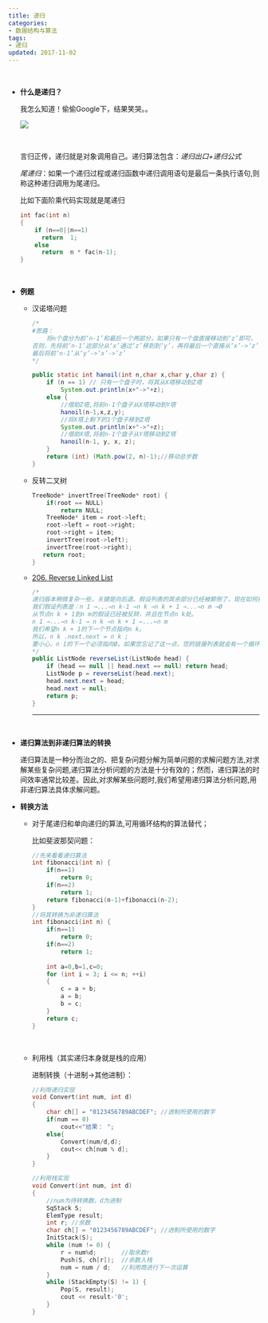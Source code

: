 ```yaml
---
title: 递归
categories:
- 数据结构与算法
tags:
- 递归
updated: 2017-11-02
---
```


​	

- **什么是递归？**

  我怎么知道！偷偷Google下，结果笑哭。。

  <img src="{{ site.url }}/assets//blog_images/递归.png"/>

  ​

  言归正传，递归就是对象调用自己。递归算法包含：*递归出口+递归公式*

  *尾递归*：如果一个递归过程或递归函数中递归调用语句是最后一条执行语句,则称这种递归调用为尾递归。

  比如下面阶乘代码实现就是尾递归

  ```c
  int fac(int n)
  {    
      if (n==0||n==1) 			
      	return  1;		
      else 			
      	return  n * fac(n-1);	
  }
  ```

  ​

- **例题**

  - 汉诺塔问题

    ```java
    /*
    #思路：
    	将n个盘分为前‘n-1’和最后一个两部分，如果只有一个盘直接移动到‘z’即可，
    否则，先将前‘n-1’这部分从‘x’通过‘z’移到到‘y’，再将最后一个直接从‘x’->‘z’
    最后将前‘n-1’从‘y’->‘x’->‘z’
    */

    public static int hanoil(int n,char x,char y,char z) {
    	if (n == 1) // 只有一个盘子时，将其从X塔移动到Z塔
    		System.out.println(x+"->"+z);
    	else {
    		//借助Z塔,将前n-1个盘子从X塔移动到Y塔
    		hanoil(n-1,x,z,y);
    		//将X塔上剩下的1个盘子移到Z塔
    		System.out.println(x+"->"+z);
    		//借助X塔,将前n-1个盘子从Y塔移动到Z塔
    		hanoil(n-1, y, x, z);
    	}
    	return (int) (Math.pow(2, n)-1);//移动总步数
    }
    ```

  - 反转二叉树

    ```c
    TreeNode* invertTree(TreeNode* root) {
        if(root == NULL)
       	 	return NULL;
        TreeNode* item = root->left;
        root->left = root->right;
        root->right = item;
        invertTree(root->left);
        invertTree(root->right);
       return root;
    }
    ```

  - <a href="https://leetcode.com/problems/reverse-linked-list/description/">206. Reverse Linked List</a>

    ```java
    /*
    递归版本稍微复杂一些，关键是向后退。假设列表的其余部分已经被颠倒了，现在如何扭转前面部分？
    我们假设列表是：n 1 →...→n k-1 →n k →n k + 1 →...→n m →Ø
    从节点n k + 1到n m的假设已经被反转，并且在节点n k处。
    n 1 →...→n k-1 → n k →n k + 1 ←...←n m
    我们希望n k + 1的下一个节点指向n k。
    所以，n k .next.next = n k ;
    要小心，n 1的下一个必须指向Ø。如果您忘记了这一点，您的链接列表就会有一个循环。
    */
    public ListNode reverseList(ListNode head) {
        if (head == null || head.next == null) return head;
        ListNode p = reverseList(head.next);
        head.next.next = head;
        head.next = null;
        return p;
    }
    ```

    ---

    ​



- **递归算法到非递归算法的转换**

  递归算法是一种分而治之的、把复杂问题分解为简单问题的求解问题方法,对求解某些复杂问题,递归算法分析问题的方法是十分有效的；然而，递归算法的时间效率通常比较差。因此,对求解某些问题时,我们希望用递归算法分析问题,用非递归算法具体求解问题。

- **转换方法**

  - 对于尾递归和单向递归的算法,可用循环结构的算法替代；

    比如斐波那契问题：

    ```c
    //先来看看递归算法
    int fibonacci(int n) {
        if(n==1)
            return 0;
        if(n==2)
            return 1;
        return fibonacci(n-1)+fibonacci(n-2);
    }
    //将其转换为非递归算法
    int fibonacci(int n) {
        if(n==1)
       		return 0;
        if(n==2)
        	return 1;
      
    	int a=0,b=1,c=0;
    	for (int i = 3; i <= n; ++i)
    	{
    		c = a + b;
    		a = b;
    		b = c;
    	}
    	return c;
    }
    ```

    ​

  - 利用栈（其实递归本身就是栈的应用）

    进制转换（十进制->其他进制）：

    ```c
    //利用递归实现
    void Convert(int num, int d)
    {
    	char ch[] = "0123456789ABCDEF"; //进制所使用的数字
      	if(num == 0)
            cout<<"结果： ";
      	else{
            Convert(num/d,d);
          	cout<< ch[num % d];
        }
    }

    //利用栈实现
    void Convert(int num, int d)
    {
    	//num为待转换数，d为进制
    	SqStack S; 
    	ElemType result;  
    	int r; //余数
    	char ch[] = "0123456789ABCDEF"; //进制所使用的数字
    	InitStack(S);
    	while (num != 0) {
    		r = num%d;       //取余数r
    		Push(S, ch[r]);  //余数入栈
    		num = num / d;   //利用商进行下一次运算
    	}
    	while (StackEmpty(S) != 1) {
    		Pop(S, result); 
    		cout << result-'0';
    	}
    }
    ```

    ​